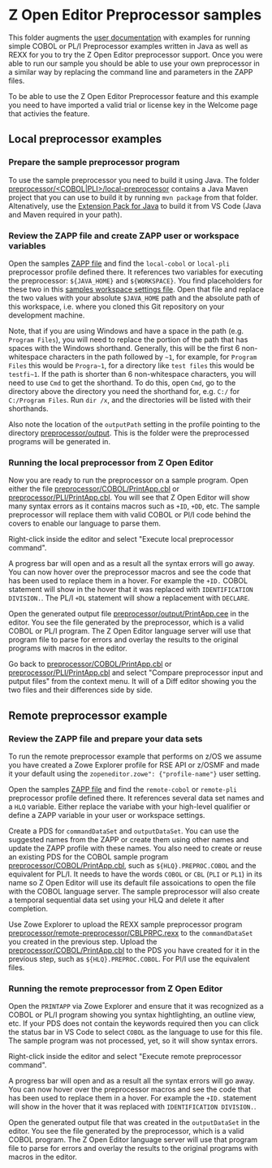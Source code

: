 # Z Open Editor Preprocessor samples

This folder augments the [user documentation](https://ibm.github.io/zopeneditor-about/Docs/advanced_preprocessor.html) with examples for running simple COBOL or PL/I Preprocessor examples written in Java as well as REXX for you to try the Z Open Editor preprocessor support. Once you were able to run our sample you should be able to use your own preprocessor in a similar way by replacing the command line and parameters in the ZAPP files.

To be able to use the Z Open Editor Preprocessor feature and this example you need to have imported a valid trial or license key in the Welcome page that activies the feature.

## Local preprocessor examples

### Prepare the sample preprocessor program

To use the sample preprocessor you need to build it using Java. The folder [preprocessor/<COBOL|PLI>/local-preprocessor](./local-preprocessor/) contains a Java Maven project that you can use to build it by running `mvn package` from that folder. Altenatively, use the [Extension Pack for Java](https://marketplace.visualstudio.com/items?itemName=vscjava.vscode-java-pack) to build it from VS Code (Java and Maven required in your path).

### Review the ZAPP file and create ZAPP user or workspace variables

Open the samples [ZAPP file](../zapp.yaml) and find the `local-cobol` or `local-pli` preprocessor profile defined there. It references two variables for executing the preprocessor: `${JAVA_HOME}` and `${WORKSPACE}`. You find placeholders for these two in this [samples workspace settings file](../.vscode/settings.json). Open that file and replace the two values with your absolute `$JAVA_HOME` path and the absolute path of this workspace, i.e. where you cloned this Git repository on your development machine.

Note, that if you are using Windows and have a space in the path (e.g. `Program Files`), you will need to replace the portion of the path that has spaces with the Windows shorthand. Generally, this will be the first 6 non-whitespace characters in the path followed by `~1`, for example, for `Program Files` this would be `Progra~1`, for a directory like `test files` this would be `testfi~1`. If the path is shorter than 6 non-whitespace characters, you will need to use `Cmd` to get the shorthand. To do this, open `Cmd`, go to the directory above the directory you need the shorthand for, e.g. `C:/` for `C:/Program Files`. Run `dir /x`, and the directories will be listed with their shorthands.

Also note the location of the `outputPath` setting in the profile pointing to the directory [preprocessor/output](./output/). This is the folder were the preprocessed programs will be generated in.

### Running the local preprocessor from Z Open Editor

Now you are ready to run the preprocessor on a sample program. Open either the file [preprocessor/COBOL/PrintApp.cbl](./COBOL/PrintApp.cbl) or [preprocessor/PLI/PrintApp.cbl](./PLI/PrintApp.pli). You will see that Z Open Editor will show many syntax errors as it contains macros such as `+ID`, `+DD`, etc. The sample preprocessor will replace them with valid COBOL or Pl/I code behind the covers to enable our language to parse them.

Right-click inside the editor and select "Execute local preprocessor command".

A progress bar will open and as a result all the syntax errors will go away. You can now hover over the preprocessor macros and see the code that has been used to replace them in a hover. For example the `+ID.` COBOL statement will show in the hover that it was replaced with `IDENTIFICATION DIVISION.`. The PL/I `+DL` statement will show a replacement with `DECLARE`.

Open the generated output file [preprocessor/output/PrintApp.cee](./output/PrintApp.cee) in the editor. You see the file generated by the preprocessor, which is a valid COBOL or PL/I program. The Z Open Editor language server will use that program file to parse for errors and overlay the results to the original programs with macros in the editor.

Go back to [preprocessor/COBOL/PrintApp.cbl](./COBOL/PrintApp.cbl) or [preprocessor/PLI/PrintApp.cbl](./PLI/PrintApp.pli) and select "Compare preprocessor input and putput files" from the context menu. It will of a Diff editor showing you the two files and their differences side by side.

## Remote preprocessor example

### Review the ZAPP file and prepare your data sets

To run the remote preprocessor example that performs on z/OS we assume you have created a Zowe Explorer profile for RSE API or z/OSMF and made it your default using the `zopeneditor.zowe": {"profile-name"}` user setting.

Open the samples [ZAPP file](../zapp.yaml) and find the `remote-cobol` or `remote-pli` preprocessor profile defined there. It references several data set names and a `HLQ` variable. Either replace the variabe with your high-level qualifier or define a ZAPP variable in your user or workspace settings.

Create a PDS for `commandDataSet` and `outputDataSet`. You can use the suggested names from the ZAPP or create them using other names and update the ZAPP profile with these names. You also need to create or reuse an existing PDS for the COBOL sample program [preprocessor/COBOL/PrintApp.cbl](./COBOL/PrintApp.cbl), such as `${HLQ}.PREPROC.COBOL` and the equivalent for PL/I. It needs to have the words `COBOL` or `CBL` (`PLI` or `PL1`) in its name so Z Open Editor will use its default file assoications to open the file with the COBOL language server. The sample preprocessor will also create a temporal sequential data set using your HLQ and delete it after completion.

Use Zowe Explorer to upload the REXX sample preprocessor program [preprocessor/remote-preprocessor/CBLPRPC.rexx](./COBOL/remote-preprocessor/CBLPRPC.rexx) to the `commandDataSet` you created in the previous step. Upload the [preprocessor/COBOL/PrintApp.cbl](./COBOL/PrintApp.cbl) to the PDS you have created for it in the previous step, such as `${HLQ}.PREPROC.COBOL`. For Pl/I use the equivalent files.

### Running the remote preprocessor from Z Open Editor

Open the `PRINTAPP` via Zowe Explorer and ensure that it was recognized as a COBOL or PL/I program showing you syntax hightlighting, an outline view, etc. If your PDS does not contain the keywords required then you can click the status bar in VS Code to select `COBOL` as the language to use for this file. The sample program was not processed, yet, so it will show syntax errors.

Right-click inside the editor and select "Execute remote preprocessor command".

A progress bar will open and as a result all the syntax errors will go away. You can now hover over the preprocessor macros and see the code that has been used to replace them in a hover. For example the `+ID.` statement will show in the hover that it was replaced with `IDENTIFICATION DIVISION.`.

Open the generated output file that was created in the `outputDataSet` in the editor. You see the file generated by the preprocessor, which is a valid COBOL program. The Z Open Editor language server will use that program file to parse for errors and overlay the results to the original programs with macros in the editor.
